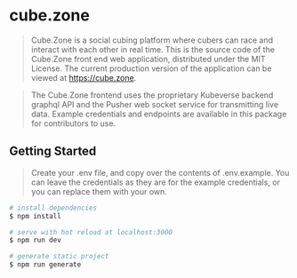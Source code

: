 # cube.zone

> Cube.Zone is a social cubing platform where cubers can race and interact with each other in real time. This is the source code of the Cube.Zone front end web application, distributed under the MIT License. The current production version of the application can be viewed at https://cube.zone.

> The Cube.Zone frontend uses the proprietary Kubeverse backend graphql API and the Pusher web socket service for transmitting live data. Example credentials and endpoints are available in this package for contributors to use.

## Getting Started

> Create your .env file, and copy over the contents of .env.example. You can leave the credentials as they are for the example credentials, or you can replace them with your own.

``` bash
# install dependencies
$ npm install

# serve with hot reload at localhost:3000
$ npm run dev

# generate static project
$ npm run generate
```